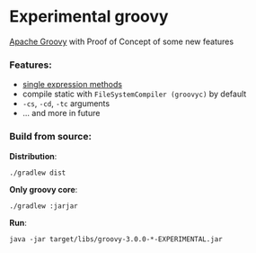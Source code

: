 # Experimental groovy
[Apache Groovy](https://github.com/apache/groovy) with Proof of Concept of some new features

### Features:
- [single expression methods](experiments/single-expr-methods.md)
- compile static with `FileSystemCompiler (groovyc)` by default
- `-cs`, `-cd`, `-tc` arguments
- ... and more in future



### Build from source:

**Distribution**:
```shell
./gradlew dist
```

**Only groovy core**:
```shell
./gradlew :jarjar
```

**Run**:
```shell
java -jar target/libs/groovy-3.0.0-*-EXPERIMENTAL.jar
```
